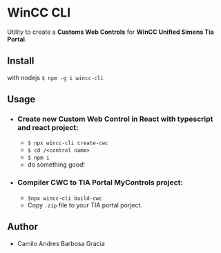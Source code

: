 # WinCC CLI
Utility to create a **Customs Web Controls** for **WinCC Unified Simens Tia Portal**.

## Install
with nodejs `$ npm -g i wincc-cli`


## Usage

- ### Create new **Custom Web Control** in **React** with **typescript** and react project:
    - `$ npx wincc-cli create-cwc`
    - `$ cd /<control name>`
    - `$ npm i`
    - do something good!

- ### Compiler CWC to TIA Portal MyControls project:
    - `$npx wincc-cli build-cwc`
    - Copy `.zip` file to your TIA portal porject.


## Author
- Camilo Andres Barbosa Gracia